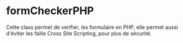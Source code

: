 # formCheckerPHP
Cette class permet de verifier, les formulaire en PHP, elle permet aussi d'éviter les faille Cross Site Scripting, pour plus de sécurité.
